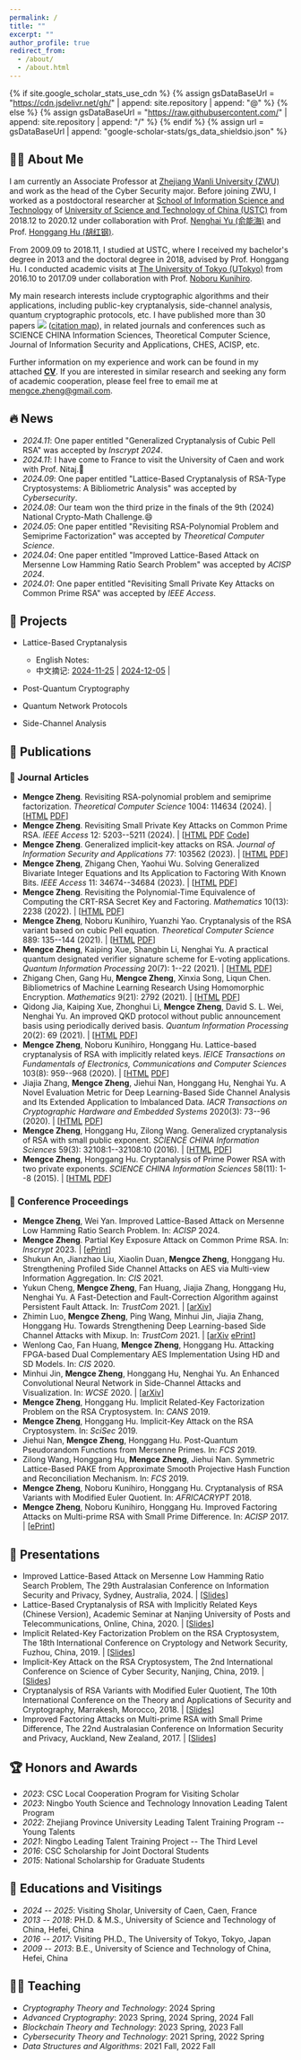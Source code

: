 ```yaml
---
permalink: /
title: ""
excerpt: ""
author_profile: true
redirect_from: 
  - /about/
  - /about.html
---
```


{% if site.google_scholar_stats_use_cdn %}
{% assign gsDataBaseUrl = "<https://cdn.jsdelivr.net/gh/>" | append: site.repository | append: "@" %}
{% else %}
{% assign gsDataBaseUrl = "<https://raw.githubusercontent.com/>" | append: site.repository | append: "/" %}
{% endif %}
{% assign url = gsDataBaseUrl | append: "google-scholar-stats/gs_data_shieldsio.json" %}

## 👨‍💼 About Me

I am currently an Associate Professor at [Zhejiang Wanli University (ZWU)](https://www.zwu.edu.cn/) and work as the head of the Cyber Security major.
Before joining ZWU, I worked as a postdoctoral researcher at [School of Information Science and Technology](https://sist.ustc.edu.cn/main.htm) of [University of Science and Technology of China (USTC)](https://www.ustc.edu.cn/) from 2018.12 to 2020.12 under collaboration with Prof. [Nenghai Yu (俞能海)](https://faculty.ustc.edu.cn/yunenghai/zh_CN/index.htm) and Prof. [Honggang Hu (胡红钢)](https://faculty.ustc.edu.cn/huhonggang/zh_CN/index.htm).

From 2009.09 to 2018.11, I studied at USTC, where I received my bachelor's degree in 2013 and the doctoral degree in 2018, advised by Prof. Honggang Hu.
I conducted academic visits at [The University of Tokyo (UTokyo)](https://www.u-tokyo.ac.jp/en/) from 2016.10 to 2017.09 under collaboration with Prof. [Noboru Kunihiro](https://www.crisec.cs.tsukuba.ac.jp/kunihiro/english/).  

My main research interests include cryptographic algorithms and their applications, including public-key cryptanalysis, side-channel analysis, quantum cryptographic protocols, etc.
I have published more than 30 papers <a href='https://scholar.google.com/citations?user=WgoBZnkAAAAJ'><img src="https://img.shields.io/endpoint?logo=Google%20Scholar&url=https%3A%2F%2Fcdn.jsdelivr.net%2Fgh%2FMengceZheng%2FMengceZheng.github.io@google-scholar-stats%2Fgs_data_shieldsio.json&labelColor=f6f6f6&color=9cf&style=flat&label=citations"></a> ([citation map](/docs/citation_map.html)), in related journals and conferences such as SCIENCE CHINA Information Sciences, Theoretical Computer Science, Journal of Information Security and Applications, CHES, ACISP, etc.

Further information on my experience and work can be found in my attached [**CV**](/docs/CV.pdf).
If you are interested in similar research and seeking any form of academic cooperation, please feel free to email me at [mengce.zheng@gmail.com](mailto:mengce.zheng@gmail.com).

## 🔥 News

- *2024.11*: One paper entitled "Generalized Cryptanalysis of Cubic Pell RSA" was accepted by *Inscrypt 2024*.
- *2024.11*: I have come to France to visit the University of Caen and work with Prof. Nitaj.🏰
- *2024.09*: One paper entitled "Lattice-Based Cryptanalysis of RSA-Type Cryptosystems: A Bibliometric Analysis" was accepted by *Cybersecurity*.
- *2024.08*: Our team won the third prize in the finals of the 9th (2024) National Crypto-Math Challenge.😄
- *2024.05*: One paper entitled "Revisiting RSA-Polynomial Problem and Semiprime Factorization" was accepted by *Theoretical Computer Science*.
- *2024.04*: One paper entitled "Improved Lattice-Based Attack on Mersenne Low Hamming Ratio Search Problem" was accepted by *ACISP 2024*.
- *2024.01*: One paper entitled "Revisiting Small Private Key Attacks on Common Prime RSA" was accepted by *IEEE Access*.

## 🧰 Projects

- Lattice-Based Cryptanalysis

  - English Notes:
  - 中文摘记: [2024-11-25](/docs/20241125.pdf) \| [2024-12-05](/docs/20241205.pdf) \|

- Post-Quantum Cryptography

- Quantum Network Protocols

- Side-Channel Analysis

## 📝 Publications

### 📃 Journal Articles

- **Mengce Zheng**. Revisiting RSA-polynomial problem and semiprime factorization. *Theoretical Computer Science* 1004: 114634 (2024). \| \[[HTML](https://www.sciencedirect.com/science/article/pii/S0304397524002494) [PDF](/docs/Zheng24b.pdf)\]
- **Mengce Zheng**. Revisiting Small Private Key Attacks on Common Prime RSA. *IEEE Access* 12: 5203--5211 (2024). \| \[[HTML](https://ieeexplore.ieee.org/document/10380560) [PDF](/docs/Zheng24a.pdf) [Code](https://github.com/MengceZheng/SPKA_CPRSA)\]
- **Mengce Zheng**. Generalized implicit-key attacks on RSA. *Journal of Information Security and Applications* 77: 103562 (2023). \| \[[HTML](https://www.sciencedirect.com/science/article/pii/S2214212623001461) [PDF](/docs/Zheng23.pdf)\]
- **Mengce Zheng**, Zhigang Chen, Yaohui Wu. Solving Generalized Bivariate Integer Equations and Its Application to Factoring With Known Bits. *IEEE Access* 11: 34674--34684 (2023). \| \[[HTML](https://ieeexplore.ieee.org/document/10092793) [PDF](/docs/ZCW23.pdf)\]
- **Mengce Zheng**. Revisiting the Polynomial-Time Equivalence of Computing the CRT-RSA Secret Key and Factoring. *Mathematics* 10(13): 2238 (2022). \| \[[HTML](https://www.mdpi.com/2227-7390/10/13/2238) [PDF](/docs/Zheng22.pdf)\]
- **Mengce Zheng**, Noboru Kunihiro, Yuanzhi Yao. Cryptanalysis of the RSA variant based on cubic Pell equation. *Theoretical Computer Science* 889: 135--144 (2021). \| \[[HTML](https://www.sciencedirect.com/science/article/abs/pii/S030439752100445X) [PDF](/docs/ZKY21.pdf)\]
- **Mengce Zheng**, Kaiping Xue, Shangbin Li, Nenghai Yu. A practical quantum designated verifier signature scheme for E-voting applications. *Quantum Information Processing* 20(7): 1--22 (2021). \| \[[HTML](https://link.springer.com/article/10.1007/s11128-021-03162-5) [PDF](/docs/ZXLY21.pdf)\]
- Zhigang Chen, Gang Hu, **Mengce Zheng**, Xinxia Song, Liqun Chen. Bibliometrics of Machine Learning Research Using Homomorphic Encryption. *Mathematics* 9(21): 2792 (2021). \| \[[HTML](https://www.mdpi.com/2227-7390/9/21/2792) [PDF](/docs/CHZ+21.pdf)\]
- Qidong Jia, Kaiping Xue, Zhonghui Li, **Mengce Zheng**, David S. L. Wei, Nenghai Yu. An improved QKD protocol without public announcement basis using periodically derived basis. *Quantum Information Processing* 20(2): 69 (2021). \| \[[HTML](https://link.springer.com/article/10.1007/s11128-021-03000-8) [PDF](/docs/JXL+21.pdf)\]
- **Mengce Zheng**, Noboru Kunihiro, Honggang Hu. Lattice-based cryptanalysis of RSA with implicitly related keys. *IEICE Transactions on Fundamentals of Electronics, Communications and Computer Sciences* 103(8): 959--968 (2020). \| \[[HTML](https://search.ieice.org/bin/summary.php?id=e103-a_8_959) [PDF](/docs/ZKH20.pdf)\]
- Jiajia Zhang, **Mengce Zheng**, Jiehui Nan, Honggang Hu, Nenghai Yu. A Novel Evaluation Metric for Deep Learning-Based Side Channel Analysis and Its Extended Application to Imbalanced Data. *IACR Transactions on Cryptographic Hardware and Embedded Systems* 2020(3): 73--96 (2020). \| \[[HTML](https://tches.iacr.org/index.php/TCHES/article/view/8583) [PDF](/docs/ZZN+20.pdf)\]
- **Mengce Zheng**, Honggang Hu, Zilong Wang. Generalized cryptanalysis of RSA with small public exponent. *SCIENCE CHINA Information Sciences* 59(3): 32108:1--32108:10 (2016). \| \[[HTML](https://link.springer.com/article/10.1007/s11432-015-5325-7) [PDF](/docs/ZHW16.pdf)\]
- **Mengce Zheng**, Honggang Hu. Cryptanalysis of Prime Power RSA with two private exponents. *SCIENCE CHINA Information Sciences* 58(11): 1--8 (2015). \| \[[HTML](https://link.springer.com/article/10.1007/s11432-015-5409-4) [PDF](/docs/ZH15.pdf)\]

### 📖 Conference Proceedings

- **Mengce Zheng**, Wei Yan. Improved Lattice-Based Attack on Mersenne Low Hamming Ratio Search Problem. In: *ACISP* 2024.
- **Mengce Zheng**. Partial Key Exposure Attack on Common Prime RSA. In: *Inscrypt* 2023. \| \[[ePrint](https://eprint.iacr.org/2024/061)\]
- Shukun An, Jianzhao Liu, Xiaolin Duan, **Mengce Zheng**, Honggang Hu. Strengthening Profiled Side Channel Attacks on AES via Multi-view Information Aggregation. In: *CIS* 2021.
- Yukun Cheng, **Mengce Zheng**, Fan Huang, Jiajia Zhang, Honggang Hu, Nenghai Yu. A Fast-Detection and Fault-Correction Algorithm against Persistent Fault Attack. In: *TrustCom* 2021. \| \[[arXiv](https://arxiv.org/abs/2106.07943)\]
- Zhimin Luo, **Mengce Zheng**, Ping Wang, Minhui Jin, Jiajia Zhang, Honggang Hu. Towards Strengthening Deep Learning-based Side Channel Attacks with Mixup. In: *TrustCom* 2021. \| \[[arXiv](https://arxiv.org/abs/2103.05833) [ePrint](https://eprint.iacr.org/2021/312)\]
- Wenlong Cao, Fan Huang, **Mengce Zheng**, Honggang Hu. Attacking FPGA-based Dual Complementary AES Implementation Using HD and SD Models. In: *CIS* 2020.
- Minhui Jin, **Mengce Zheng**, Honggang Hu, Nenghai Yu. An Enhanced Convolutional Neural Network in Side-Channel Attacks and Visualization. In: *WCSE* 2020. \| \[[arXiv](https://arxiv.org/abs/2009.08898)\]
- **Mengce Zheng**, Honggang Hu. Implicit Related-Key Factorization Problem on the RSA Cryptosystem. In: *CANS* 2019.
- **Mengce Zheng**, Honggang Hu. Implicit-Key Attack on the RSA Cryptosystem. In: *SciSec* 2019.
- Jiehui Nan, **Mengce Zheng**, Honggang Hu. Post-Quantum Pseudorandom Functions from Mersenne Primes. In: *FCS* 2019.
- Zilong Wang, Honggang Hu, **Mengce Zheng**, Jiehui Nan. Symmetric Lattice-Based PAKE from Approximate Smooth Projective Hash Function and Reconciliation Mechanism. In: *FCS* 2019.
- **Mengce Zheng**, Noboru Kunihiro, Honggang Hu. Cryptanalysis of RSA Variants with Modified Euler Quotient. In: *AFRICACRYPT* 2018.
- **Mengce Zheng**, Noboru Kunihiro, Honggang Hu. Improved Factoring Attacks on Multi-prime RSA with Small Prime Difference. In: *ACISP* 2017. \| \[[ePrint](https://eprint.iacr.org/2015/1137)\]

## 💬 Presentations

- Improved Lattice-Based Attack on Mersenne Low Hamming Ratio Search Problem, The 29th Australasian Conference on Information Security and Privacy, Sydney, Australia, 2024. \| \[[Slides](/docs/ACISP24.pdf)\]
- Lattice-Based Cryptanalysis of RSA with Implicitly Related Keys (Chinese Version), Academic Seminar at Nanjing University of Posts and Telecommunications, Online, China, 2020. \| \[[Slides](/docs/NJUPT20.pdf)\]
- Implicit Related-Key Factorization Problem on the RSA Cryptosystem, The 18th International Conference on Cryptology and Network Security, Fuzhou, China, 2019. \| \[[Slides](/docs/CANS19.pdf)\]
- Implicit-Key Attack on the RSA Cryptosystem, The 2nd International Conference on Science of Cyber Security, Nanjing, China, 2019. \| \[[Slides](/docs/SciSec19.pdf)\]
- Cryptanalysis of RSA Variants with Modified Euler Quotient, The 10th International Conference on the Theory and Applications of Security and Cryptography, Marrakesh, Morocco, 2018. \| \[[Slides](/docs/AFRICACRYPT18.pdf)\]
- Improved Factoring Attacks on Multi-prime RSA with Small Prime Difference, The 22nd Australasian Conference on Information Security and Privacy, Auckland, New Zealand, 2017. \| \[[Slides](/docs/ACISP17.pdf)\]

## 🏆 Honors and Awards

- *2023*: CSC Local Cooperation Program for Visiting Scholar
- *2023*: Ningbo Youth Science and Technology Innovation Leading Talent Program  
- *2022*: Zhejiang Province University Leading Talent Training Program -- Young Talents
- *2021*: Ningbo Leading Talent Training Project -- The Third Level  
- *2016*: CSC Scholarship for Joint Doctoral Students
- *2015*: National Scholarship for Graduate Students

## 📖 Educations and Visitings

- *2024 -- 2025*: Visiting Sholar, University of Caen, Caen, France
- *2013 -- 2018*: PH.D. & M.S., University of Science and Technology of China, Hefei, China
- *2016 -- 2017*: Visiting PH.D., The University of Tokyo, Tokyo, Japan
- *2009 -- 2013*: B.E., University of Science and Technology of China, Hefei, China

## 👨‍🏫 Teaching

- *Cryptography Theory and Technology*:  2024 Spring
- *Advanced Cryptography*:  2023 Spring, 2024 Spring, 2024 Fall
- *Blockchain Theory and Technology*:  2023 Spring, 2023 Fall
- *Cybersecurity Theory and Technology*:  2021 Spring, 2022 Spring
- *Data Structures and Algorithms*:  2021 Fall, 2022 Fall

